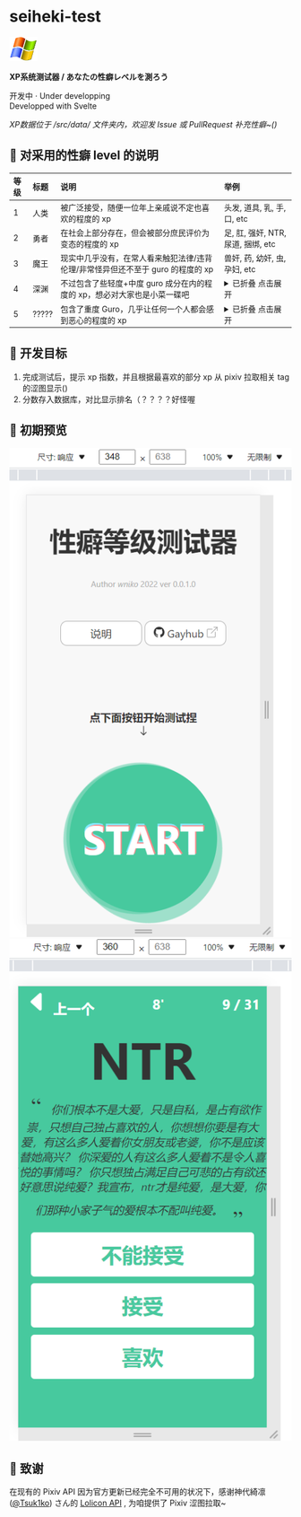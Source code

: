 # seiheki-test

<img src="./public/favicon.png" alt="logo" width="10%">

**XP系统测试器 / あなたの性癖レベルを測ろう**  
  
开发中 · Under developping  
Developped with Svelte

*XP数据位于 /src/data/ 文件夹内，欢迎发 Issue 或 PullRequest 补充性癖~()*

## 📕 对采用的性癖 level 的说明

| 等级 | 标题  | 说明                                                                            | 举例                                                                             |
| :--- | :---- | :------------------------------------------------------------------------------ | :------------------------------------------------------------------------------- |
| 1    | 人类  | 被广泛接受，随便一位年上亲戚说不定也喜欢的程度的 xp                             | 头发, 道具, 乳, 手, 口, etc                                                      |
| 2    | 勇者  | 在社会上部分存在，但会被部分庶民评价为变态的程度的 xp                           | 足, 肛, 强奸, NTR, 尿道, 捆绑, etc                                               |
| 3    | 魔王  | 现实中几乎没有，在常人看来触犯法律/违背伦理/非常怪异但还不至于 guro 的程度的 xp | 兽奸, 药, 幼奸, 虫, 孕妇, etc                                                    |
| 4    | 深渊  | 不过包含了些轻度+中度 guro 成分在内的程度的 xp，想必对大家也是小菜一碟吧        | <details><summary>已折叠 点击展开</summary>欠损, 虐腹, 穿刺, 自残, etc</details> |
| 5    | ????? | 包含了重度 Guro，几乎让任何一个人都会感到恶心的程度的 xp                        | <details><summary>已折叠 点击展开</summary>食粪, 烹饪, 肢解, 斩首, etc</details> |

## 🚀 开发目标

1. 完成测试后，提示 xp 指数，并且根据最喜欢的部分 xp 从 pixiv 拉取相关 tag 的涩图显示()
2. 分数存入数据库，对比显示排名（？？？？好怪喔

## 🚩 初期预览

![alt 开发中的预览-home](./readme/home.png)
![alt 开发中的预览-select](./readme/ntr.png)

## 💖 致谢

在现有的 Pixiv API 因为官方更新已经完全不可用的状况下，感谢神代綺凛 ([@Tsuk1ko](https://github.com/Tsuk1ko)) さん的 [Lolicon API](https://api.lolicon.app/) , 为咱提供了 Pixiv 涩图拉取~

